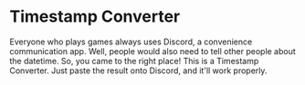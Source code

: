 # Timestamp Converter
Everyone who plays games always uses Discord, a convenience communication app. Well, people would also need to tell other people about the datetime. So, you came to the right place! This is a Timestamp Converter. Just paste the result onto Discord, and it'll work properly.
